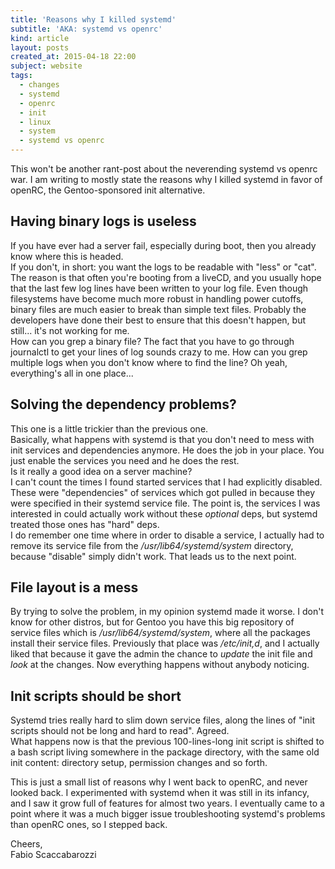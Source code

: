 ```yaml
---
title: 'Reasons why I killed systemd'
subtitle: 'AKA: systemd vs openrc'
kind: article
layout: posts
created_at: 2015-04-18 22:00
subject: website
tags:
  - changes
  - systemd
  - openrc
  - init
  - linux
  - system
  - systemd vs openrc
---
```

This won't be another rant-post about the neverending systemd vs openrc war.
I am writing to mostly state the reasons why I killed systemd in favor of openRC, the Gentoo-sponsored init alternative.

<!--MORE-->

## Having binary logs is useless

If you have ever had a server fail, especially during boot, then you already know where this is headed.  
If you don't, in short: you want the logs to be readable with "less" or "cat".  
The reason is that often you're booting from a liveCD, and you usually hope that the last few log lines have been written to your log file.
Even though filesystems have become much more robust in handling power cutoffs, binary files are much easier to break than simple text files. Probably the developers have done their best to ensure that this doesn't happen, but still... it's not working for me.  
How can you grep a binary file? The fact that you have to go through journalctl to get your lines of log sounds crazy to me. How can you grep multiple logs when you don't know where to find the line? Oh yeah, everything's all in one place...

## Solving the dependency problems?

This one is a little trickier than the previous one.  
Basically, what happens with systemd is that you don't need to mess with init services and dependencies anymore. He does the job in your place. You just enable the services you need and he does the rest.  
Is it really a good idea on a server machine?  
I can't count the times I found started services that I had explicitly disabled. These were "dependencies" of services which got pulled in because they were specified in their systemd service file. The point is, the services I was interested in could actually work without these *optional* deps, but systemd treated those ones has "hard" deps.  
I do remember one time where in order to disable a service, I actually had to remove its service file from the */usr/lib64/systemd/system* directory, because "disable" simply didn't work. That leads us to the next point.

## File layout is a mess

By trying to solve the problem, in my opinion systemd made it worse.
I don't know for other distros, but for Gentoo you have this big repository of service files which is */usr/lib64/systemd/system*, where all the packages install their service files. Previously that place was */etc/init,d*, and I actually liked that because it gave the admin the chance to *update* the init file and *look* at the changes. Now everything happens without anybody noticing.

## Init scripts should be short

Systemd tries really hard to slim down service files, along the lines of "init scripts should not be long and hard to read". Agreed.  
What happens now is that the previous 100-lines-long init script is shifted to a bash script living somewhere in the package directory, with the same old init content: directory setup, permission changes and so forth.
  
  


This is just a small list of reasons why I went back to openRC, and never looked back. I experimented with systemd when it was still in its infancy, and I saw it grow full of features for almost two years. I eventually came to a point where it was a much bigger issue troubleshooting systemd's problems than openRC ones, so I stepped back.
  

Cheers,  
Fabio Scaccabarozzi
